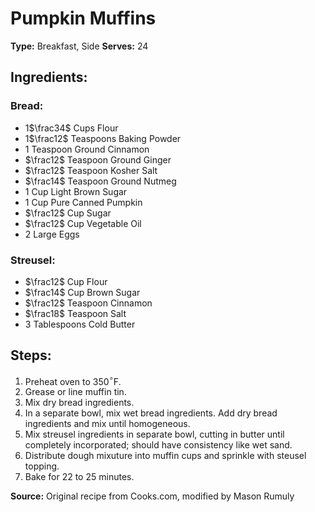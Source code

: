 # Pumpkin Muffins

**Type:** Breakfast, Side
**Serves:** 24

## Ingredients:
### Bread:
- 1$\frac34$ Cups Flour
- 1$\frac12$ Teaspoons Baking Powder
- 1 Teaspoon Ground Cinnamon
- $\frac12$ Teaspoon Ground Ginger
- $\frac12$ Teaspoon Kosher Salt
- $\frac14$ Teaspoon Ground Nutmeg
- 1 Cup Light Brown Sugar
- 1 Cup Pure Canned Pumpkin
- $\frac12$ Cup Sugar
- $\frac12$ Cup Vegetable Oil
- 2 Large Eggs
### Streusel:
- $\frac12$ Cup Flour
- $\frac14$ Cup Brown Sugar
- $\frac12$ Teaspoon Cinnamon
- $\frac18$ Teaspoon Salt
- 3 Tablespoons Cold Butter

## Steps:
1. Preheat oven to 350$^\circ$F.
2. Grease or line muffin tin.
3. Mix dry bread ingredients.
4. In a separate bowl, mix wet bread ingredients. Add dry bread ingredients and mix until homogeneous.
5. Mix streusel ingredients in separate bowl, cutting in butter until completely incorporated; should have consistency like wet sand.
6. Distribute dough mixuture into muffin cups and sprinkle with steusel topping.
7. Bake for 22 to 25 minutes.

**Source:** Original recipe from Cooks.com, modified by Mason Rumuly
